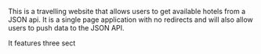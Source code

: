 This is a travelling website that allows users to get available hotels from a JSON api. It is a single page application with no redirects and will also allow users to push data to the JSON API.

It features three sect